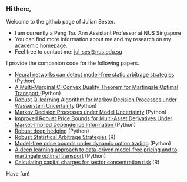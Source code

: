 ### Hi there,

Welcome to the github page of Julian Sester.

- I am currently a Peng Tsu Ann Assistant Professor at NUS Singapore
- You can  find more information about me and my research on my [academic homepage](https://sites.google.com/view/juliansester/home).
- Feel free to contact me: jul_ses@nus.edu.sg 

I provide the companion code for the following papers.

- [Neural networks can detect model-free static arbitrage strategies ](https://github.com/juliansester/Deep-Arbitrage) (Python)
- [A Multi-Marginal C-Convex Duality Theorem for Martingale Optimal Transport ](https://github.com/juliansester/C-Convex) (Python)
- [Robust Q-learning Algorithm for Markov Decision Processes under Wasserstein Uncertainty](https://github.com/juliansester/Wasserstein-Q-learning) (Python)
- [Markov Decision Processes under Model Uncertainty](https://github.com/juliansester/Robust-Portfolio-Optimization) (Python)
- [Improved Robust Price Bounds for Multi-Asset Derivatives Under Market-Implied Dependence Information ](https://github.com/juliansester/improved-dependence-pricing) (Python)
- [Robust deep hedging](https://github.com/juliansester/nga) (Python)
- [Robust Statistical Arbitrage Strategies](https://github.com/juliansester/statistical-arbitrage) (R)
- [Model-free price bounds under dynamic option trading](https://github.com/juliansester/dynamic_option_trading) (Python)
- [A deep learning approach to data-driven model-free pricing and to martingale optimal transport](https://github.com/juliansester/deep_model_free_pricing) (Python)
- [Calculating capital charges for sector concentration risk](https://github.com/juliansester/calculating_capital_charges) (R)

Have fun!





<!--
**juliansester/juliansester** is a ✨ _special_ ✨ repository because its `README.md` (this file) appears on your GitHub profile.

Here are some ideas to get you started:

- 🔭 I’m currently working on ...
- 🌱 I’m currently learning ...
- 👯 I’m looking to collaborate on ...
- 🤔 I’m looking for help with ...
- 💬 Ask me about ...

- 😄 Pronouns: ...
- ⚡ Fun fact: ...
-->
